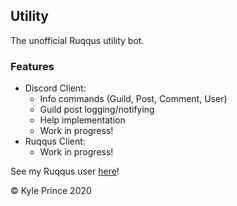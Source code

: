 ## Utility
The unofficial Ruqqus utility bot.

### Features
- Discord Client:
  - Info commands (Guild, Post, Comment, User)
  - Guild post logging/notifying
  - Help implementation
  - Work in progress!
- Ruqqus Client:
  - Work in progress!

See my Ruqqus user [here](https://ruqqus.com/@Utility)!

© Kyle Prince 2020